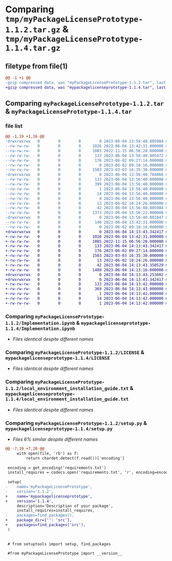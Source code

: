 # Comparing `tmp/myPackageLicensePrototype-1.1.2.tar.gz` & `tmp/myPackageLicensePrototype-1.1.4.tar.gz`

## filetype from file(1)

```diff
@@ -1 +1 @@
-gzip compressed data, was "myPackageLicensePrototype-1.1.2.tar", last modified: Sun Jun  4 13:56:40 2023, max compression
+gzip compressed data, was "mypackagelicenseprototype-1.1.4.tar", last modified: Sun Jun  4 14:13:43 2023, max compression
```

## Comparing `myPackageLicensePrototype-1.1.2.tar` & `myPackageLicensePrototype-1.1.4.tar`

### file list

```diff
@@ -1,19 +1,16 @@
-drwxrwxrwx   0        0        0        0 2023-06-04 13:56:40.805984 myPackageLicensePrototype-1.1.2/
--rw-rw-rw-   0        0        0     1026 2023-06-04 13:42:31.000000 myPackageLicensePrototype-1.1.2/Implementation.ipynb
--rw-rw-rw-   0        0        0     1085 2022-11-15 06:56:28.000000 myPackageLicensePrototype-1.1.2/LICENSE
--rw-rw-rw-   0        0        0      133 2023-06-04 13:56:40.805472 myPackageLicensePrototype-1.1.2/PKG-INFO
--rw-rw-rw-   0        0        0      176 2023-06-02 09:27:14.000000 myPackageLicensePrototype-1.1.2/README.md
--rw-rw-rw-   0        0        0        0 2023-06-02 09:18:16.000000 myPackageLicensePrototype-1.1.2/__init__.py
--rw-rw-rw-   0        0        0     1503 2023-03-03 16:35:30.000000 myPackageLicensePrototype-1.1.2/local_environment_installation_guide.txt
-drwxrwxrwx   0        0        0        0 2023-06-04 13:56:40.784866 myPackageLicensePrototype-1.1.2/myPackageLicensePrototype.egg-info/
--rw-rw-rw-   0        0        0      133 2023-06-04 13:56:40.000000 myPackageLicensePrototype-1.1.2/myPackageLicensePrototype.egg-info/PKG-INFO
--rw-rw-rw-   0        0        0      399 2023-06-04 13:56:40.000000 myPackageLicensePrototype-1.1.2/myPackageLicensePrototype.egg-info/SOURCES.txt
--rw-rw-rw-   0        0        0        1 2023-06-04 13:56:40.000000 myPackageLicensePrototype-1.1.2/myPackageLicensePrototype.egg-info/dependency_links.txt
--rw-rw-rw-   0        0        0       14 2023-06-04 13:56:40.000000 myPackageLicensePrototype-1.1.2/myPackageLicensePrototype.egg-info/requires.txt
--rw-rw-rw-   0        0        0        4 2023-06-04 13:56:40.000000 myPackageLicensePrototype-1.1.2/myPackageLicensePrototype.egg-info/top_level.txt
--rw-rw-rw-   0        0        0       13 2023-06-02 10:24:26.000000 myPackageLicensePrototype-1.1.2/requirements.txt
--rw-rw-rw-   0        0        0       42 2023-06-04 13:56:40.805984 myPackageLicensePrototype-1.1.2/setup.cfg
--rw-rw-rw-   0        0        0     1373 2023-06-04 13:56:22.000000 myPackageLicensePrototype-1.1.2/setup.py
-drwxrwxrwx   0        0        0        0 2023-06-04 13:56:40.801047 myPackageLicensePrototype-1.1.2/src/
--rw-rw-rw-   0        0        0      140 2023-06-04 13:42:31.000000 myPackageLicensePrototype-1.1.2/src/PackageContent.py
--rw-rw-rw-   0        0        0        0 2023-06-02 09:18:16.000000 myPackageLicensePrototype-1.1.2/src/__init__.py
+drwxrwxrwx   0        0        0        0 2023-06-04 14:13:43.342417 mypackagelicenseprototype-1.1.4/
+-rw-rw-rw-   0        0        0     1026 2023-06-04 13:42:31.000000 mypackagelicenseprototype-1.1.4/Implementation.ipynb
+-rw-rw-rw-   0        0        0     1085 2022-11-15 06:56:28.000000 mypackagelicenseprototype-1.1.4/LICENSE
+-rw-rw-rw-   0        0        0      133 2023-06-04 14:13:43.342417 mypackagelicenseprototype-1.1.4/PKG-INFO
+-rw-rw-rw-   0        0        0      176 2023-06-02 09:27:14.000000 mypackagelicenseprototype-1.1.4/README.md
+-rw-rw-rw-   0        0        0     1503 2023-03-03 16:35:30.000000 mypackagelicenseprototype-1.1.4/local_environment_installation_guide.txt
+-rw-rw-rw-   0        0        0       13 2023-06-02 10:24:26.000000 mypackagelicenseprototype-1.1.4/requirements.txt
+-rw-rw-rw-   0        0        0       42 2023-06-04 14:13:43.350529 mypackagelicenseprototype-1.1.4/setup.cfg
+-rw-rw-rw-   0        0        0     1408 2023-06-04 14:13:16.000000 mypackagelicenseprototype-1.1.4/setup.py
+drwxrwxrwx   0        0        0        0 2023-06-04 14:13:43.253002 mypackagelicenseprototype-1.1.4/src/
+drwxrwxrwx   0        0        0        0 2023-06-04 14:13:43.342417 mypackagelicenseprototype-1.1.4/src/mypackagelicenseprototype.egg-info/
+-rw-rw-rw-   0        0        0      133 2023-06-04 14:13:42.000000 mypackagelicenseprototype-1.1.4/src/mypackagelicenseprototype.egg-info/PKG-INFO
+-rw-rw-rw-   0        0        0      369 2023-06-04 14:13:43.000000 mypackagelicenseprototype-1.1.4/src/mypackagelicenseprototype.egg-info/SOURCES.txt
+-rw-rw-rw-   0        0        0        1 2023-06-04 14:13:42.000000 mypackagelicenseprototype-1.1.4/src/mypackagelicenseprototype.egg-info/dependency_links.txt
+-rw-rw-rw-   0        0        0       14 2023-06-04 14:13:42.000000 mypackagelicenseprototype-1.1.4/src/mypackagelicenseprototype.egg-info/requires.txt
+-rw-rw-rw-   0        0        0        1 2023-06-04 14:13:42.000000 mypackagelicenseprototype-1.1.4/src/mypackagelicenseprototype.egg-info/top_level.txt
```

### Comparing `myPackageLicensePrototype-1.1.2/Implementation.ipynb` & `mypackagelicenseprototype-1.1.4/Implementation.ipynb`

 * *Files identical despite different names*

### Comparing `myPackageLicensePrototype-1.1.2/LICENSE` & `mypackagelicenseprototype-1.1.4/LICENSE`

 * *Files identical despite different names*

### Comparing `myPackageLicensePrototype-1.1.2/local_environment_installation_guide.txt` & `mypackagelicenseprototype-1.1.4/local_environment_installation_guide.txt`

 * *Files identical despite different names*

### Comparing `myPackageLicensePrototype-1.1.2/setup.py` & `mypackagelicenseprototype-1.1.4/setup.py`

 * *Files 6% similar despite different names*

```diff
@@ -7,19 +7,20 @@
     with open(file, 'rb') as f:
         return chardet.detect(f.read())['encoding']
 
 encoding = get_encoding('requirements.txt')
 install_requires = codecs.open('requirements.txt', 'r', encoding=encoding).read().splitlines()
  
 setup(
-    name='myPackageLicensePrototype',
-    version='1.1.2',
+    name='mypackagelicenseprototype',
+    version='1.1.4',
     description='Description of your package',
     install_requires=install_requires,
-    packages=find_packages(),
+    package_dir={'': 'src'},
+    packages=find_packages('src'),
 )
 
 
 # from setuptools import setup, find_packages
 
 #from myPackageLicensePrototype import __version__
```

